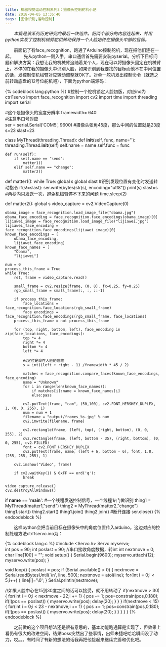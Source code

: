 ```yaml
---
title: 机器视觉运动控制系列3：摄像头控制舵机小记
date: 2018-04-05 13:36:40
tags: [图像识别,运动控制]
---
```

&emsp;&emsp;*本篇是该系列历史研究的最后一块组件。把两个部分的内容连起来，并用python实现了控制机械臂舵机转动保持一个人脸始终在摄像头中部的目标。*

<!--more-->

&emsp;&emsp;前面记了有face_recognition，跑通了Arduino控制舵机，现在把他们连在一起。
&emsp;&emsp;先从python一侧入手，串口通信首先需要安装pyserial。分析下目标问题和解决方案：我想让我的机械臂追随着某个人，现在可以将摄像头固定在机械臂上，不停的在我的摄像头中识别人脸，如果识别到我要找的目标而他不在中间位置的话，发控制使机械臂对应转动调整就OK了。对单一舵机发出控制命令（就选之前转动底盘的12号位舵机吧），下面为python端源码：

{% codeblock lang:python %}
#控制一个舵机锁定人脸初版，对应ino为ctrl1servo
import face_recognition
import cv2
import time
import threading
import serial

#这个是摄像头的宽度分辨率
framewidth= 640     
#注意串口号对应                
ser = serial.Serial('COM5', 9600) 
#摄像头张角45度，那么中间的位置就是23度
s=23
slast=23

class MyThread(threading.Thread):
    def __init__(self, func, name=''):
        threading.Thread.__init__(self)
        self.name = name
        self.func = func

    def run(self):
        if self.name == "send":
            matter1()
        elif self.name == "change":
            matter2()

def matter1():
    while True:
        global s
        global slast
        #识别发现位置有变化时发送转动指令
        if(s!=slast):
            ser.write(bytes(str(s), encoding="utf8"))
            print(s)
        slast=s
        #两秒内只发送一次，避免机械臂停不下来的问题
        time.sleep(2)

def matter2():
    global s
    video_capture = cv2.VideoCapture(0)

    obama_image = face_recognition.load_image_file("obama.jpg")
    obama_face_encoding = face_recognition.face_encodings(obama_image)[0]
    lijiawei_image = face_recognition.load_image_file("lijiawei.jpg")
    lijiawei_face_encoding = face_recognition.face_encodings(lijiawei_image)[0]
    known_face_encodings = [
        obama_face_encoding,
        lijiawei_face_encoding]
    known_face_names = [
        "Obama",
        "lijiawei"]

    num = 0
    process_this_frame = True
    while True:
        ret, frame = video_capture.read()
        
        small_frame = cv2.resize(frame, (0, 0), fx=0.25, fy=0.25)
        rgb_small_frame = small_frame[:, :, ::-1]

        if process_this_frame:
            face_locations = face_recognition.face_locations(rgb_small_frame)
            face_encodings = face_recognition.face_encodings(rgb_small_frame, face_locations)
        process_this_frame = not process_this_frame
        
        for (top, right, bottom, left), face_encoding in zip(face_locations, face_encodings):
            top *= 4
            right *= 4
            bottom *= 4
            left *= 4

            #s定位是现在人脸的位置
            s = int((left + right - 1) /framewidth * 45 / 2)
            
            matches = face_recognition.compare_faces(known_face_encodings, face_encoding)
            name = "Unknown"        
            for i in range(len(known_face_names)):
                if matches[i]:name = known_face_names[i]
                else:pass
            
            cv2.putText(frame, "cam", (50,100), cv2.FONT_HERSHEY_DUPLEX, 1, (0, 0, 255), 1)
            num = num + 1
            filename = "output/frames_%s.jpg" % num
            cv2.imwrite(filename, frame)
                    
            cv2.rectangle(frame, (left, top), (right, bottom), (0, 0, 255), 2)
            cv2.rectangle(frame, (left, bottom - 35), (right, bottom), (0, 0, 255), cv2.FILLED)
            font = cv2.FONT_HERSHEY_DUPLEX
            cv2.putText(frame, name, (left + 6, bottom - 6), font, 1.0, (255, 255, 255), 1)
                    
        cv2.imshow('Video', frame)

        if cv2.waitKey(1) & 0xFF == ord('q'):
            break
        
    video_capture.release()
    cv2.destroyAllWindows()

if __name__ == '__main__':
    #一个线程发送控制信号，一个线程专门做识别
    thing1 = MyThread(matter1,"send")
    thing2 = MyThread(matter2,"change")
    thing1.start()
    thing2.start()
    thing1.join()
    thing2.join()
    #断开连接
    ser.close()
{% endcodeblock %}

&emsp;&emsp;这样python会把当前目标在摄像头中的角度位置传入arduino，这边对应的控制处理方法ctrl1servo.ino为：

{% codeblock lang:c %}
#include <Servo.h> 
Servo myservo;  
int pos = 90;
int poslast = 90;
//串口接收角度数据，转int
int nextmove = 0;
char line[100] = "";
void setup() 
{
  Serial.begin(9600); 
  myservo.attach(12);
  myservo.write(pos);
}

void loop() 
{
  poslast = pos;
  if (Serial.available() > 0) 
  {
    nextmove = Serial.readBytesUntil('\n', line, 500);
    nextmove = atoi(line);
    for(int i = 0;i < 5;i++)
    {
      line[i]='\0';
    }
    Serial.println(nextmove);   
    
   //如果人脸中心在15到30度之间的话可以接受，就不用转动了
   if(nextmove > 30)
   {
    for(int i = 0;i < nextmove - 22;i += 1) 
    {
     pos -= 1;
     pos=constrain(pos,0,180);
     if(!(pos == poslast))
     {
      myservo.write(pos);
      delay(20);
     }
    }
   }
   if(nextmove < 15)
   {
    for(int i = 0;i < 23 - nextmove;i += 1) 
    {
     pos += 1;
     pos=constrain(pos,0,180);
     if(!(pos == poslast))
     {
      myservo.write(pos);
      delay(20);
     }
    }
   }
  } 
}
{% endcodeblock %}

&emsp;&emsp;之前做的这个项目想法还是很有意思的，基本功能跑通算是实现了，但效果上看仍有很大的改进空间，结果boss突然出了些事情，出师未捷吧哈哈瞬间没了动力，哎。。。有时间了有新的想法的话我再把他捡起来继续完善和优化吧。